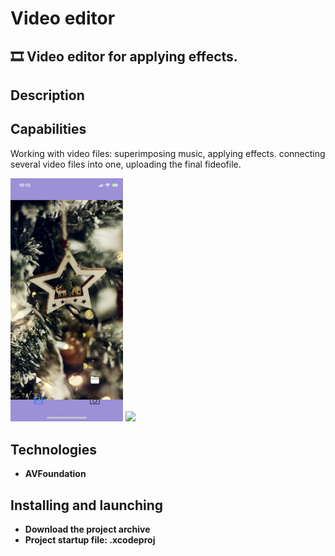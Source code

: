 # Video editor

## 🎞️ Video editor for applying effects.
## Description
 <p> </p>


## Capabilities

<p>Working with video files: superimposing music, applying effects. connecting several video files into one, uploading the final fideofile.</p>

<p>
 <img style="width: 180px;" src="https://github.com/NovikovaOlga/VideoEditor/blob/main/screens/screen1.PNG">
 <img style="width: 180px;" src="https://github.com/NovikovaOlga/VideoEditor/blob/main/screens/Demo.gif">
<p>

## Technologies
 - **AVFoundation**

## Installing and launching 
- **Download the project archive**
- **Project startup file: .xcodeproj**
